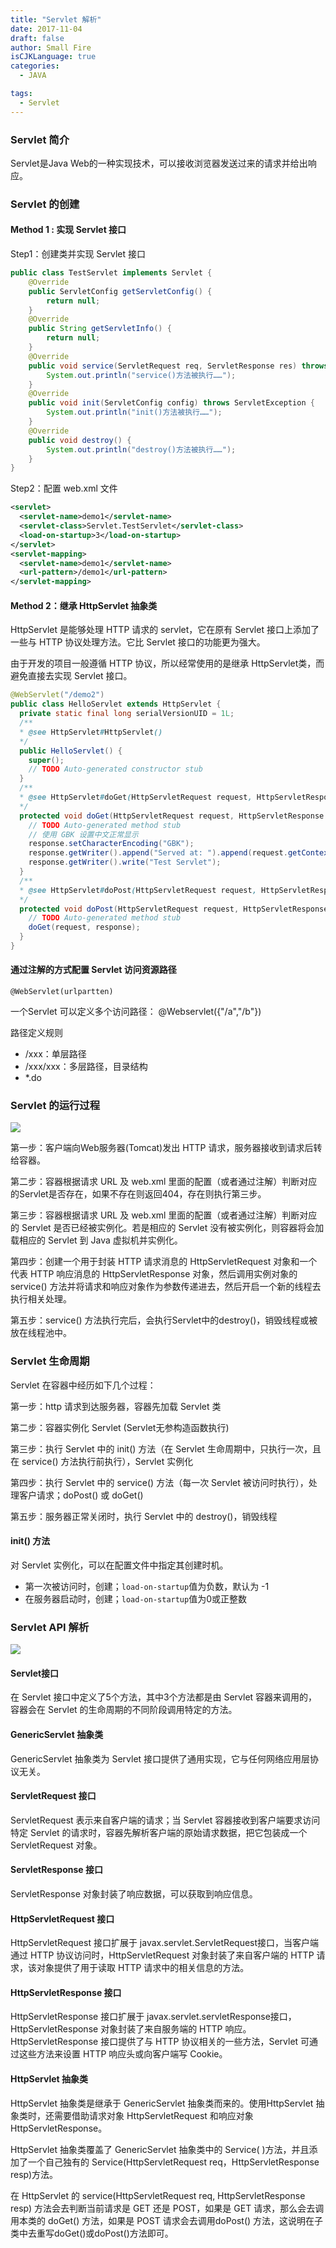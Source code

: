 ```yaml
---
title: "Servlet 解析"
date: 2017-11-04
draft: false
author: Small Fire
isCJKLanguage: true
categories: 
  - JAVA

tags: 
  - Servlet
---
```




### Servlet 简介

Servlet是Java Web的一种实现技术，可以接收浏览器发送过来的请求并给出响应。

### Servlet 的创建

#### Method 1 : 实现 Servlet 接口

Step1：创建类并实现 Servlet 接口

```java
public class TestServlet implements Servlet {
    @Override
    public ServletConfig getServletConfig() {
        return null;
    }
    @Override
    public String getServletInfo() {
        return null;
    }
    @Override
    public void service(ServletRequest req, ServletResponse res) throws ServletException, IOException {
        System.out.println("service()方法被执行……");
    }
    @Override
    public void init(ServletConfig config) throws ServletException {
        System.out.println("init()方法被执行……");
    }
    @Override
    public void destroy() {
        System.out.println("destroy()方法被执行……");
    }
}
```

Step2：配置 web.xml 文件

```XML
<servlet>
  <servlet-name>demo1</servlet-name>
  <servlet-class>Servlet.TestServlet</servlet-class>
  <load-on-startup>3</load-on-startup>
</servlet>
<servlet-mapping>
  <servlet-name>demo1</servlet-name>
  <url-pattern>/demo1</url-pattern>
</servlet-mapping>
```

#### Method 2：继承 HttpServlet 抽象类

HttpServlet 是能够处理 HTTP 请求的 servlet，它在原有 Servlet 接口上添加了一些与 HTTP 协议处理方法。它比 Servlet 接口的功能更为强大。

由于开发的项目一般遵循 HTTP 协议，所以经常使用的是继承 HttpServlet类，而避免直接去实现 Servlet 接口。

```java
@WebServlet("/demo2")
public class HelloServlet extends HttpServlet {
  private static final long serialVersionUID = 1L;
  /**
  * @see HttpServlet#HttpServlet()
  */
  public HelloServlet() {
    super();
    // TODO Auto-generated constructor stub
  }
  /**
  * @see HttpServlet#doGet(HttpServletRequest request, HttpServletResponse response)
  */
  protected void doGet(HttpServletRequest request, HttpServletResponse response) throws ServletException, IOException {
    // TODO Auto-generated method stub
    // 使用 GBK 设置中文正常显示
    response.setCharacterEncoding("GBK");
    response.getWriter().append("Served at: ").append(request.getContextPath());
    response.getWriter().write("Test Servlet");
  }
  /**
  * @see HttpServlet#doPost(HttpServletRequest request, HttpServletResponse response)
  */
  protected void doPost(HttpServletRequest request, HttpServletResponse response) throws ServletException, IOException {
    // TODO Auto-generated method stub
    doGet(request, response);
  }
}
```

#### 通过注解的方式配置 Servlet 访问资源路径

`@WebServlet(urlpartten)`

一个Servlet 可以定义多个访问路径： @Webservlet({"/a","/b"})

路径定义规则

- /xxx：单层路径
- /xxx/xxx：多层路径，目录结构
- *.do

### Servlet 的运行过程

![](/images/Tomcat/tomcat_parse.png)

第一步：客户端向Web服务器(Tomcat)发出 HTTP 请求，服务器接收到请求后转给容器。

第二步：容器根据请求 URL 及 web.xml 里面的配置（或者通过注解）判断对应的Servlet是否存在，如果不存在则返回404，存在则执行第三步。

第三步：容器根据请求 URL 及 web.xml 里面的配置（或者通过注解）判断对应的 Servlet 是否已经被实例化。若是相应的 Servlet 没有被实例化，则容器将会加载相应的 Servlet 到 Java 虚拟机并实例化。

第四步：创建一个用于封装 HTTP 请求消息的 HttpServletRequest 对象和一个代表 HTTP 响应消息的 HttpServletResponse 对象，然后调用实例对象的 service() 方法并将请求和响应对象作为参数传递进去，然后开启一个新的线程去执行相关处理。

第五步：service() 方法执行完后，会执行Servlet中的destroy()，销毁线程或被放在线程池中。

### Servlet 生命周期

Servlet 在容器中经历如下几个过程：

第一步：http 请求到达服务器，容器先加载 Servlet 类

第二步：容器实例化 Servlet (Servlet无参构造函数执行)

第三步：执行 Servlet 中的 init() 方法（在 Servlet 生命周期中，只执行一次，且在 service() 方法执行前执行），Servlet 实例化

第四步：执行 Servlet 中的 service() 方法（每一次 Servlet 被访问时执行），处理客户请求；doPost() 或 doGet()

第五步：服务器正常关闭时，执行 Servlet 中的 destroy()，销毁线程

#### init() 方法

对 Servlet 实例化，可以在配置文件中指定其创建时机。

- 第一次被访问时，创建；`load-on-startup`值为负数，默认为 -1
- 在服务器启动时，创建；`load-on-startup`值为0或正整数

### Servlet API 解析

![](/images/Tomcat/Servlet_Interface.png)

#### Servlet接口

在 Servlet 接口中定义了5个方法，其中3个方法都是由 Servlet 容器来调用的，容器会在 Servlet 的生命周期的不同阶段调用特定的方法。

#### GenericServlet 抽象类

GenericServlet 抽象类为 Servlet 接口提供了通用实现，它与任何网络应用层协议无关。

#### ServletRequest 接口

ServletRequest 表示来自客户端的请求；当 Servlet 容器接收到客户端要求访问特定 Servlet 的请求时，容器先解析客户端的原始请求数据，把它包装成一个 ServletRequest 对象。

#### ServletResponse 接口

ServletResponse 对象封装了响应数据，可以获取到响应信息。

#### HttpServletRequest 接口

HttpServletRequest 接口扩展于 javax.servlet.ServletRequest接口，当客户端通过 HTTP 协议访问时，HttpServletRequest 对象封装了来自客户端的 HTTP 请求，该对象提供了用于读取 HTTP 请求中的相关信息的方法。

#### HttpServletResponse 接口

HttpServletResponse 接口扩展于 javax.servlet.servletResponse接口，HttpServletResponse 对象封装了来自服务端的 HTTP 响应。HttpServletResponse 接口提供了与 HTTP 协议相关的一些方法，Servlet 可通过这些方法来设置 HTTP 响应头或向客户端写 Cookie。

#### HttpServlet 抽象类

HttpServlet 抽象类是继承于 GenericServlet 抽象类而来的。使用HttpServlet 抽象类时，还需要借助请求对象 HttpServletRequest 和响应对象 HttpServletResponse。

HttpServlet 抽象类覆盖了 GenericServlet 抽象类中的 Service( )方法，并且添加了一个自己独有的 Service(HttpServletRequest req，HttpServletResponse resp)方法。

在 HttpServlet 的 service(HttpServletRequest req, HttpServletResponse resp) 方法会去判断当前请求是 GET 还是 POST，如果是 GET 请求，那么会去调用本类的 doGet() 方法，如果是 POST 请求会去调用doPost() 方法，这说明在子类中去重写doGet()或doPost()方法即可。

